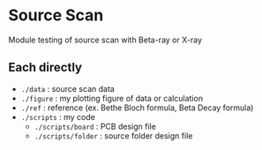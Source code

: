 # Source Scan
Module testing of source scan with Beta-ray or X-ray

## Each directly

* `./data` : source scan data
* `./figure` : my plotting figure of data or calculation
* `./ref` : reference (ex. Bethe Bloch formula, Beta Decay formula)
* `./scripts` : my code
  * `./scripts/board` : PCB design file
  * `./scripts/folder` : source folder design file